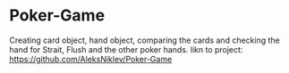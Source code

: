 # Poker-Game
Creating card object, hand object, comparing the cards and checking the hand for Strait, Flush and the other poker hands.
likn to project:
https://github.com/AleksNiklev/Poker-Game